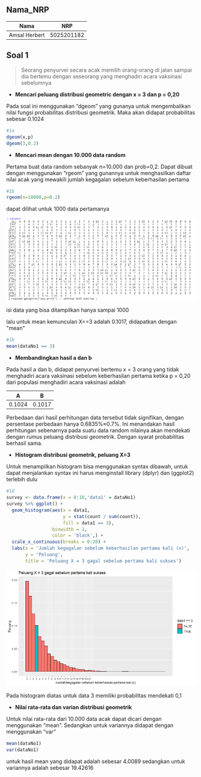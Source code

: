 ## Nama_NRP
| Nama             | NRP        |
|------------------|------------|
| Amsal Herbert    | 5025201182 |

## Soal 1
>Seorang penyurvei secara acak memilih orang-orang di jalan sampai dia bertemu dengan seseorang yang menghadiri acara vaksinasi sebelumnya
- **Mencari peluang distribusi geometric dengan x = 3 dan p = 0,20**

Pada soal ini menggunakan “dgeom” yang gunanya untuk mengembalikan nilai fungsi probabilitas distribusi geometrik. Maka akan didapat probabilitas sebesar 0.1024

``` R
#1a
dgeom(x,p)
dgeom(3,0.2)
```
- **Mencari mean dengan 10.000 data random**

Pertama buat data random sebanyak n=10.000 dan prob=0,2. Dapat dibuat dengan menggunakan “rgeom” yang gunannya untuk menghasilkan daftar nilai acak yang mewakili jumlah kegagalan sebelum keberhasilan pertama

``` R
#1b
rgeom(n=10000,p=0.2)
```
dapat dilihat untuk 1000 data pertamanya

![1d](https://github.com/bosbonta/P1_Probstat_F_5025201182/blob/main/screenshoot/pic.1a.png)

isi data yang bisa ditampilkan hanya sampai 1000

lalu untuk mean kemunculan X==3 adalah 0.1017, didapatkan dengan "mean"
``` R
#1b
mean(dataNo1 == 3)
```
- **Membandingkan hasil a dan b**

Pada hasil a dan b, didapat penyurvei bertemu x = 3 orang yang tidak menghadiri acara vaksinasi sebelum keberhasilan pertama ketika p = 0,20 dari populasi menghadiri acara vaksinasi adalah 

| A     | B     |
|-------|-------|
| 0.1024| 0.1017|

Perbedaan dari hasil perhitungan data tersebut tidak signifikan, dengan persentase perbedaan hanya 0.6835%≈0.7%. Ini menandakan hasil perhitungan sebenarnya pada suatu data random nilainya akan mendekati dengan rumus peluang distribusi geometrik. Dengan syarat probabilitas berhasil sama.

- **Histogram distribusi geometrik, peluang X=3**

Untuk menampilkan histogram bisa menggunakan syntax dibawah, untuk dapat menjalankan syntax ini harus menginstall library (dplyr) dan (ggplot2) terlebih dulu

``` R
#1d
survey <- data.frame(x = 0:10,'data1' = dataNo1)
survey %>% ggplot() +
  geom_histogram(aes(x = data1,
                     y = stat(count / sum(count)),
                     fill = data1 == 3),
                 binwidth = 1,
                 color = 'black',) +
  scale_x_continuous(breaks = 0:20) + 
  labs(x = 'Jumlah kegagalan sebelum keberhasilan pertama kali (x)',
       y = 'Peluang',
       title = 'Peluang X = 3 gagal sebelum pertama kali sukses') 
```

![1d](https://github.com/bosbonta/P1_Probstat_F_5025201182/blob/main/screenshoot/pic.1b.png)

Pada histogram diatas untuk data 3 memiliki probabilitas mendekati 0,1

- **Nilai rata-rata dan varian distribusi geometrik**

Untuk nilai rata-rata dari 10.000 data acak dapat dicari dengan menggunakan “mean”. Sedangkan untuk variannya didapat dengan menggunakan “var”

``` R
mean(dataNo1)
var(dataNo1)
```
untuk hasil mean yang didapat adalah sebesar 4.0089
sedangkan untuk variannya adalah sebesar 19.42616
